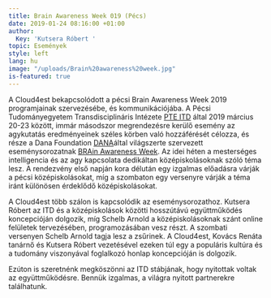 ```yaml
---
title: Brain Awareness Week 019 (Pécs)
date: 2019-01-24 08:16:00 +01:00
author:
  Key: 'Kutsera Róbert '
topic: Események
style: left
lang: hu
image: "/uploads/Brain%20awareness%20week.jpg"
is-featured: true
---
```


A Cloud4est bekapcsolódott a pécsi Brain Awareness Week 2019 programjainak szervezésébe, és kommunikációjába. A Pécsi Tudományegyetem Transdisciplináris Intézete [PTE ITD](http://itdweb.hu/hu/kezdolap/) által 2019 március 20-23 között, immár másodszor megrendezésre kerülő esemény az agykutatás eredményeinek széles körben való hozzáférését célozza, és része a Dana Foundation [DANA](http://www.dana.org/)által világszerte szervezett eseménysorozatnak [BRAin Awareness Week](http://www.dana.org/baw/). 
Az idei héten a mesterséges intelligencia és az agy kapcsolata dedikáltan középiskolásoknak szóló téma lesz. A rendezvény első napján kora délután egy izgalmas előadásra várják a pécsi középiskolásokat, míg a szombaton egy versenyre várják a téma iránt különösen érdeklődő középiskolásokat. 

A Cloud4est több szálon is kapcsolódik az eseménysorozathoz. Kutsera Róbert az ITD és a középiskolások közötti hosszútávú együttműködés koncepcióján dolgozik, míg Schelb Arnold a középiskolásoknak szánt online felületek tervezésében, programozásában vesz részt. A szombati versenyen Schelb Arnold tagja lesz a zsűrinek. A Cloud4est, Kovács Renáta tanárnő és Kutsera Róbert vezetésével ezeken túl egy a populáris kultúra és a tudomány viszonyával foglalkozó honlap koncepcióján is dolgozik. 

Ezúton is szeretnénk megköszönni az ITD stábjának, hogy nyitottak voltak az együttműködésre. Bennük izgalmas, a világra nyitott partnerekre találhatunk.     
